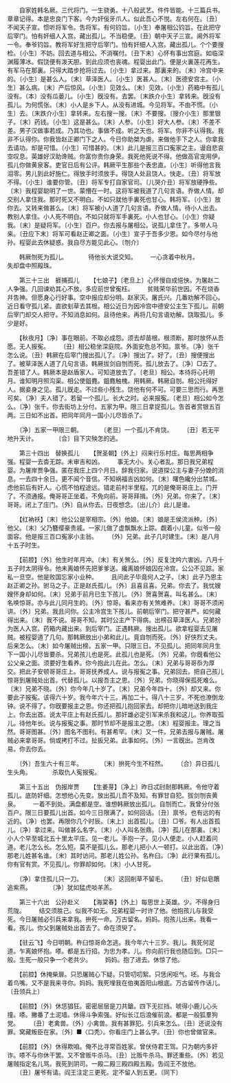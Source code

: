 <!-- { "loadSidebar": true } -->
　　自家姓韩名厥。三代将门。一生骁勇。十八般武艺。件件皆能。十三篇兵书。章章记得。本是忠良门下客。今为奸佞牙爪人。似此吾心不悦。左右何在。〔丑〕不闻天子宣。惯听将军令。吿将军。有何钧旨。〔小生〕奉屠相公钧旨。在此把守后宰门。怕有奸细人入宫。藏出孤儿。不当稳便。〔丑〕朝中天子三宣。阃外将军一令。奉爷钧旨。教将军好生把守后宰门。怕有奸细人入宫。藏出孤儿。个个要搜检。〔小生〕不妨。回去道与相公。不消嘱付。〔丑下末〕心怀有事出宫庭。如临深渊履薄冰。假饶便有泼天胆。到此应须也丧魂。程婴出此门。便是火裏莲花再生。有军马在那裏。只得大踏步抢将过去。〔小生〕拿过来。那裏来的。〔末〕冷宫中来的。〔小生〕是甚么人。〔末〕草泽医人。〔小生〕医甚人。〔末〕医德安宫主。〔小生〕甚么病。〔末〕产后惊风。〔小生〕见效么。〔末〕见效。〔小生〕药箱中有孤儿没有。〔本〕没有瓜蒌儿。〔小生〕旣没有。去罢。〔末跌介小生〕拿转来。旣没有孤儿。为何慌张。〔末〕小人是乡下人。从没有进城。今见将军。不由不慌。〔小生〕去。〔末跌介小生〕拿转来。左右搜一搜。〔末〕不要搜。〔搜介小生〕那里银子。〔末〕药钱。〔小生〕这是甚么。〔末〕人参。〔小生〕好大人参。〔末〕不差不差。男子汉做事若成。乃其功也。事做不成。听之天也。将军。你非不认得我。我非不认得你。你我皆赵正卿门下之人。今日你助桀为虐。来做他手下之人。你拿我去请功。却是可惜。〔小生〕可惜甚的。〔末〕此儿是报三百口寃家之主。谩自悲哀空叹息。英雄好汉助谗贼。你富你贵你身荣。我死他死说不得。他做高官宠用伊。孤儿你做黄泉客。吏官日后有公评。韩厥平生那些个表忠直。〔小生〕听得他言我泪零。男儿到此好施仁。得放手时须放手。得饶人处且饶人。快走。〔丑〕将军放不得。〔小生〕谁要你管。〔丑〕将军专打自家官司。〔儿哭介丑〕将军放硬挣些。〔末〕我程婴聪明了一世。蒙懵在一时。这将军被我道了几句言语。乔做人情。却交别人拿住我。那时死又不明白。不如只就他手裏死也甘心。韩将军。〔小生〕放你去。又转来做甚么。〔末〕将军被小人道了几句言语。乔做人情。待小人出去。教别人拿住。小人死不明白。不如只就将军手裏死。小人也甘心。〔小生〕你疑我。〔末〕是疑将军。〔小生〕百户。你去报与屠相公。说孤儿拿住了。多带人马来。〔丑应下末〕将军可看赵正卿之面。〔小生〕宣子于吾多少恩。如今尽付与他孙。程婴此去休疑惑。我自尽方能见此心。〔刎介〕 

　　韩厥刎死为孤儿。　　　　待他长大说交知。 
　　一心贪着中秋月。　　　　失却盘中照殿珠。 

　　第三十三出　捱捕孤儿 
　　【七娘子】〔老旦上〕心怀慢自成悒怏。为屠赵二人争强。几回谏劝其心不放。多应前世曾寃枉。 
　　贫贱荣华前世因。不在烧香幷吿神。但愿身心行好事。空中报应却分明。赵家灭。屠氏兴。几番劝解不回心。近日看守孤儿紧。直欲刬草去其根。相公近日为因冷宫中德安公主生下孤儿。前朝后宰门却交人把守。不知消息如何。且待他来。再将几句言语劝解。饶取孤儿。多少是好。 

　　【秋夜月】〔净〕事在眼前。不取必成怨。须去却苗根。根须断。那时放怀从吾愿。无人报寃。 
　　〔丑〕相公稳坐深庭院。外面安危总不知。禀爷。〔净〕张千怎么说。〔丑〕韩厥在后宰门搜出孤儿了。〔净〕搜出了。好了。〔丑〕搜便搜出了。被草泽医人道了几句言语。韩厥拔剑自刎而死。孤儿放去了。〔净〕□去了。吾差错了人。韩厥本是赵盾家人。可知道放去了。〔老旦〕相公。本待将心托明月。谁知明月照沟渠。相公使鉏麑。鉏麑触槐。用韩厥。韩厥自刎。相公托得好人。据妾身之见。孤儿旣走。不过些小残生。饶他有何不可。可要三思而行。再思可矣。〔净〕夫人错了。若留一个孤儿。长大之时。必来报寃。〔老旦〕相公如今怎么。〔净〕张千。你去街坊上分付。五家为甲。限三日拿捉孤儿。吿首者赏银五百两。三日如不出首。把同年同月一国小儿尽皆杀了。 

　　〔净〕五家一甲限三朝。　　　　〔老旦〕一个孤儿不肯饶。 
　　〔丑〕若无平地升天计。　　　　〔合〕目下灾殃怎的逃。 

　　第三十四出　替换孤儿 
　　【贺圣朝】〔外上〕闷来行乐村庄。每思两相争强。程婴一去杳无踪。未审吉和凶。 
　　事无大小。关心者乱。那日我兄弟程婴。为屠岸贾争强。匿在我庄上四个月日。辞我归家。说道探公主与妻子分娩的消息。一去四十余日。更不闻个音信。不知祸福吉凶如何。〔末〕曙色纔分出禁城。虑他前后有奸人。心慌不怕程途远。错走前村半里程。兀的是俺哥哥庄上。门开了。不须通报。俺哥哥正坐着。不免向前。哥哥拜揖。〔外〕兄弟。你来了。〔末〕哥哥。闭上了庄门。〔外〕自从你去。日夜想念。〔出儿介〕此儿是谁。 

　　【红衲袄】〔末〕他公公是宰相宗。〔外〕他娘。〔末〕娘是王侯流派种。〔外〕他父。〔末〕父乃簪缨豪贵戚。一家儿做了虚飘飘水上踪。觑着小儿童。似爷一般面容。他是报三百口寃家小主翁。 
　　〔外〕兄弟。此子几时建生。〔末〕是八月十五子时生。 

　　【前腔】〔外〕他生时年月冲。〔末〕有关煞么。〔外〕反复沈吟六害凶。八月十五子时太阴得令。他未离娘怀先把爹爹送。纔离娘怀娘囚在冷宫。公公不见踪。家私一旦空。他是败国忘家小业种。 
　　且问此子毕竟何人之子。〔末〕此子乃恩主赵正卿之孙。驸马之子。正是赵氏孤儿。〔外〕且喜且喜。兄弟。你去了。我忧嫂嫂怀身却如何。〔末〕兄弟于前月已生下孩儿。〔外〕贺喜贺喜。叫名甚么。〔末〕名唤惊哥。亦与此儿同月生的。〔外〕惊哥。看来亦有关煞难养。〔末〕哥哥不须闲讲。〔外〕兄弟。我且问你。公主冷宫生下孩儿。前朝后宰门。把守甚严。如何藏得出来。〔末〕我不说。哥哥不知。其时公主产下得病。出榜召草泽医人。兄弟扮为医人入宫。药箱内藏出来。到后宰门。正遇韩厥。搜出孤儿。欲拿程婴去见屠贼。被程婴道了几句。那韩厥放出小弟和此儿。竟自刎而死。〔外〕好侠烈丈夫。后来怎么。〔末〕如今屠贼出榜。五家一甲。只限三日。不见孤儿。把同年同月生下一国小儿尽皆要杀。兄弟孩儿也是死。此孤儿也是死。〔外〕兄弟。你旣看他公公父亲之面。须要好生看养。你今抱此儿在此。怎么。〔末〕兄弟与哥哥忝为厚交。把此子安顿哥哥庄上。哥哥抚养成人。说与报寃之事。兄弟回去。把自己孩儿惊哥到屠贼处出首。代替孤儿。以报吾主之恩。〔外〕兄弟。你晓得保孤死难么。〔末〕兄弟不晓。〔外〕你今年几十岁了。〔末〕兄弟今年四十。〔外〕却又来。你要此子报寃。该得六十岁。我今年六十三。再加二十。得八十三岁。不死也潦倒龙钟。说不得了。你旣要报主之恩。你还把孤儿抱回家去。却把你儿暗地送到我庄上。你去出首。说太平庄上有赵氏孤儿。那奸雄必定引军来杀我和这儿。你养取孤儿。待他年长。说与报寃之事。那时节却不是报主之恩。〔末〕程婴报主。理之当然。哥哥图甚。〔外〕图名不图利。有甚希罕。〔末〕又一件。兄弟去报与屠贼。屠贼必来拿哥哥。倘或拷打不过。扯扳兄弟。此事如何。〔外〕一言旣出。岂肯改易。你去你去。 

　　〔外〕吾生六十有三年。　　　　〔末〕拚死今生不枉然。 
　　〔合〕异日孤儿生头角。　　　　杀取仇人寃报寃。 

　　第三十五出　伪报岸贾 
　　【生姜芽】〔净上〕昨日忒尀耐那韩厥。令他守着孤儿。底防奸细。怎想他心先变。放出孤儿吾不及知。有罪甘自犯。拔剑刎丧黄泉。 
　　一着不到处。满盘都是空。谁想韩厥放出孤儿。自刎而亡。我曾分付张百户。限三日要孤儿出首。如今三日限满了。如何回话。〔丑〕禀爷。也有远的有近的。〔净〕也罢。再限你几个时辰。〔末上〕出首孤儿。〔丑〕□爷。有人出首孤儿。〔净〕拿过来。叫做甚么名字。〔末〕小人叫名张鼎。〔净〕孤儿在那裏。〔末〕小人个早至城北五十里太平庄。见一老儿。手抱一子。见小人便走。小人赶着问道。老儿怎么长。怎么短。莫不是孤儿么。那老儿把小人一顿打。以此出首。〔净〕那老儿姓甚名谁。〔末〕其时访问。那老儿姓公孙。名杵臼。〔净〕此行果有孤儿。你有官有赏。不见孤儿。你罪却如何。〔末〕小人甘死。 

　　〔净〕拿住孤儿只一刀。　　　　〔末〕这回削草不留毛。 
　　〔丑〕好似皂鵰追紫燕。　　　　〔净〕犹如猛虎啖羊羔。 

　　第三十六出　公孙赴义 
　　【海棠春】〔外上〕每思世上英雄。少。不得身归荒陇。 
　　结交须胜己。似我不如无。兄弟程婴一时许了他。他抱孩儿与我受死。今日屠贼必引兵来拿我。拚死一命。万古留名。妈妈。抱孩儿出来。我看一看。孩儿。你父到屠贼处出首去了。命在须臾了。 

　　【驻云飞】今日明朝。杵臼惊哥命怎逃。我今年六十三岁。我儿。我死何足道。乍离娘怀抱。嗏。都是五行招。为忠为孝。儿。你向前行我也随后到。□只一般。生死一般只争一个老共少。 
　　妈妈。抱了进去。休惊了他。 

　　【前腔】休掩柴扉。只恐屠贼心下疑。只管叨叨絮。只恁闲呕气。呸。与我合着鸟嘴。又不是我来寻你。妈妈。我死埋我在伯夷首阳山根底。万古留传作话儿。〔丑领兵上〕 

　　【前腔】〔外〕休恁猖狂。密密层层是刀共鎗。四下无拦挡。唬得小鹿儿心头撞。嗏。撇番了土泥墙。休得斗争索强。好似长江后浪催前浪。都是一般狐羣狗党。 
　　〔丑〕老禽兽。〔外〕小禽兽。我有甚罪犯。引兵来怎么。〔丑〕还说没有罪。窝藏叛臣在家。〔外〕■〈口秃〉。你看庄门上甚么字。〔丑〕你也曾做官来。 

　　【前腔】〔外〕休得欺咱。俺不比寻常百姓家。曾伏侍君王驾。只为朝内多奸诈。嗏不与你休干罢。又不曾贩牛杀马。〔丑〕比贩牛杀马。罪还重些。〔外〕若见屠贼指定名儿骂。我死到阴司。一殿二殿三殿四殿五殿。吿阎王不放他。 
　　〔丑〕屠爷有请。阎王注定三更死。定不留人到五更。〔同下〕 

